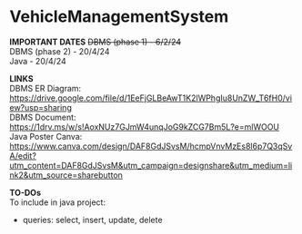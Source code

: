 # VehicleManagementSystem

__IMPORTANT DATES__
~~DBMS (phase 1) -   6/2/24~~  <br>
DBMS (phase 2) - 20/4/24  <br>
Java - 20/4/24  <br>

__LINKS__  <br>
DBMS ER Diagram: https://drive.google.com/file/d/1EeFjGLBeAwT1K2lWPhgIu8UnZW_T6fH0/view?usp=sharing  <br>
DBMS Document: https://1drv.ms/w/s!AoxNUz7GJmW4unqJoG9kZCG7Bm5L?e=mlWOOU  <br>
Java Poster Canva: https://www.canva.com/design/DAF8GdJSvsM/hcmpVnvMzEs8l6p7Q3qSvA/edit?utm_content=DAF8GdJSvsM&utm_campaign=designshare&utm_medium=link2&utm_source=sharebutton  <br>

__TO-DOs__  <br>
To include in java project:  <br>
- queries: select, insert, update, delete  <br>
